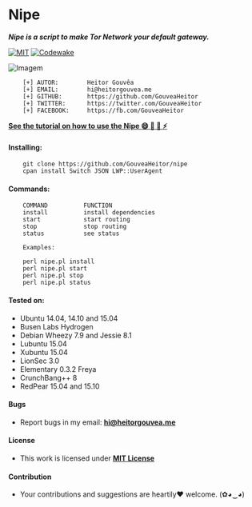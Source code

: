 
# Nipe

***Nipe is a script to make Tor Network your default gateway.***

[![MIT](https://img.shields.io/badge/license-MIT-blue.svg)](https://github.com/GouveaHeitor/nipe/blob/master/LICENSE.md)
[![Codewake](https://www.codewake.com/badges/ask_question.svg)](https://www.codewake.com/p/nipe)
 
![Imagem](http://i.imgur.com/1XjfHPb.png)

```
    [+] AUTOR:        Heitor Gouvêa
    [+] EMAIL:        hi@heitorgouvea.me
    [+] GITHUB:       https://github.com/GouveaHeitor
    [+] TWITTER:      https://twitter.com/GouveaHeitor
    [+] FACEBOOK:     https://fb.com/GouveaHeitor
```

[**See the tutorial on how to use the Nipe :smile: :camel: :metal: :zap:**](https://medium.com/@heitorgouvea/nipe-script-to-redirect-all-traffic-from-the-machine-to-the-tor-network-5f01a083fc80)

#### Installing:
```
    git clone https://github.com/GouveaHeitor/nipe
    cpan install Switch JSON LWP::UserAgent
```

#### Commands:
```
    COMMAND          FUNCTION
    install          install dependencies
    start            start routing
    stop             stop routing
    status           see status

    Examples:

    perl nipe.pl install
    perl nipe.pl start
    perl nipe.pl stop
    perl nipe.pl status
```

#### Tested on:

* Ubuntu 14.04, 14.10 and 15.04
* Busen Labs Hydrogen
* Debian Wheezy 7.9 and Jessie 8.1
* Lubuntu 15.04
* Xubuntu 15.04
* LionSec 3.0
* Elementary 0.3.2 Freya
* CrunchBang++ 8
* RedPear 15.04 and 15.10

#### Bugs

- Report bugs in my email: **hi@heitorgouvea.me**

#### License

- This work is licensed under [**MIT License**](https://github.com/GouveaHeitor/nipe/blob/master/LICENSE.md)

#### Contribution

- Your contributions and suggestions are heartily♥ welcome. (✿◕‿◕)

